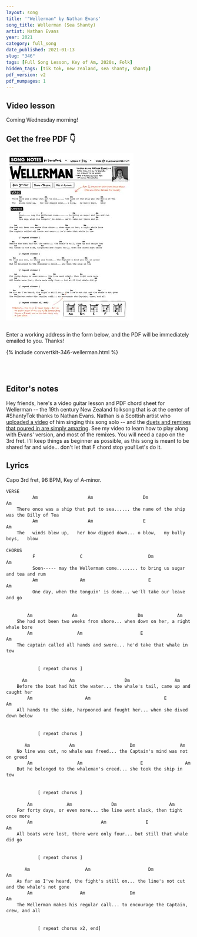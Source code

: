```yaml
---
layout: song
title: '"Wellerman" by Nathan Evans'
song_title: Wellerman (Sea Shanty)
artist: Nathan Evans
year: 2021
category: full_song
date_published: 2021-01-13
slug: "346"
tags: [Full Song Lesson, Key of Am, 2020s, Folk]
hidden_tags: [tik tok, new zealand, sea shanty, shanty]
pdf_version: v2
pdf_numpages: 1
---
```


<!-- patreon_lesson_available: true
patreon_lesson_url: https://www.patreon.com/posts/45396311 -->



## Video lesson

Coming Wednesday morning!

<!-- <iframe width="560" height="315" src="https://www.youtube.com/embed/uedunWIOm78" frameborder="0" allow="accelerometer; autoplay; encrypted-media; gyroscope; picture-in-picture" allowfullscreen></iframe> -->

<!-- { % include pdf-module.html slug = page.slug pdf_numpages = page.pdf_numpages pdf_version = page.pdf_version has_patreon_url = page.patreon_lesson_url patreon_url = page.patreon_lesson_url free_pdf_available = page.free_pdf_available free_pdf_url = page.free_pdf_url song_name = page.song_title % }  -->

<div class="pdf_module_v2" style="padding-bottom: 8px; margin-bottom: 24px;">
<h2 class="mtn">Get the free PDF 👇</h2>
<img style="margin-bottom: 12px;" src="/images/pdfs/preview/346.jpg" alt="Wellerman lyrics and guitar chords (print-friendly PDF)" />
<p>Enter a working address in the form below, and the PDF will be immediately emailed to you. Thanks!</p>
{% include convertkit-346-wellerman.html %}
</div>

<!-- <p class="pdf_module_v2__footnote">If you're a Patreon supporter, <a target="_blank" href="https://www.patreon.com/posts/46001640">click here</a> to get this PDF</p> -->
<br />

## Editor's notes

Hey friends, here's a video guitar lesson and PDF chord sheet for Wellerman -- the 19th century New Zealand folksong that is at the center of #ShantyTok thanks to Nathan Evans. Nathan is a Scottish artist who [uploaded a video](https://www.tiktok.com/@nathanevanss/video/6910995345421962498?referer_url=https%3A%2F%2Fwww.polygon.com%2F&referer_video_id=6910995345421962498) of him singing this song solo -- and the [duets and remixes that poured in are simply amazing](https://www.polygon.com/2021/1/12/22226992/tiktok-sea-shanty-wellerman-longest-johns-of-thieves). See my video to learn how to play along with Evans' version, and most of the remixes. You will need a capo on the 3rd fret. I'll keep things as beginner as possible, as this song is meant to be shared far and wide... don't let that F chord stop you! Let's do it.

## Lyrics

Capo 3rd fret, 96 BPM, Key of A-minor.

    VERSE
              Am                   Am                   Dm                       Am
        There once was a ship that put to sea...... the name of the ship was the Billy of Tea
              Am                   Am                   E                        Am
        The   winds blew up,   her bow dipped down... o blow,   my bully boys,   blow

    CHORUS
              F                 C                         Dm                 Am
              Soon----- may the Wellerman come........ to bring us sugar and tea and rum
              Am                Am                        E                  Am
              One day, when the tonguin' is done... we'll take our leave and go


            Am               Am                       Dm             Am
        She had not been two weeks from shore... when down on her, a right whale bore
            Am                 Am                      E                  Am
        The captain called all hands and swore... he'd take that whale in tow


                [ repeat chorus ]

          Am                Am                   Dm                 Am
        Before the boat had hit the water... the whale's tail, came up and caught her
            Am                    Am                            E                Am
        All hands to the side, harpooned and fought her... when she dived down below


                [ repeat chorus ]

           Am               Am                     Dm                 Am
        No line was cut, no whale was freed... the Captain's mind was not on greed
            Am                 Am                      E                Am
        But he belonged to the whaleman's creed... she took the ship in tow


                [ repeat chorus ]

            Am             Am               Dm                    Am
        For forty days, or even more... the line went slack, then tight once more
            Am                          Am               E                    Am
        All boats were lost, there were only four... but still that whale did go


                [ repeat chorus ]

           Am                     Am                      Dm                     Am                 
        As far as I've heard, the fight's still on... the line's not cut and the whale's not gone
            Am                  Am                 Dm                     Am              
        The Wellerman makes his regular call... to encourage the Captain, crew, and all


                [ repeat chorus x2, end]
